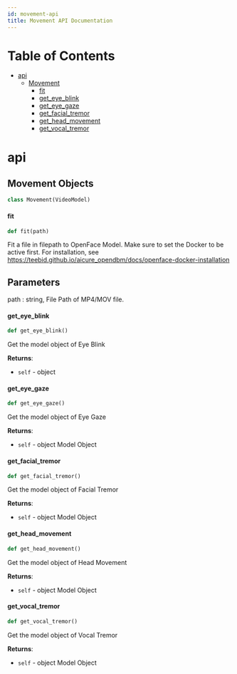 ```yaml
---
id: movement-api
title: Movement API Documentation
---
```


# Table of Contents

- [api](#api)
  - [Movement](#api.Movement)
    - [fit](#api.Movement.fit)
    - [get_eye_blink](#api.Movement.get_eye_blink)
    - [get_eye_gaze](#api.Movement.get_eye_gaze)
    - [get_facial_tremor](#api.Movement.get_facial_tremor)
    - [get_head_movement](#api.Movement.get_head_movement)
    - [get_vocal_tremor](#api.Movement.get_vocal_tremor)

<a id="api"></a>

# api

<a id="api.Movement"></a>

## Movement Objects

```python
class Movement(VideoModel)
```

<a id="api.Movement.fit"></a>

#### fit

```python
def fit(path)
```

Fit a file in filepath to OpenFace Model. Make sure to set the Docker to be active first.
For installation, see https://teebid.github.io/aicure_opendbm/docs/openface-docker-installation

## Parameters

path : string,
File Path of MP4/MOV file.

<a id="api.Movement.get_eye_blink"></a>

#### get_eye_blink

```python
def get_eye_blink()
```

Get the model object of Eye Blink

**Returns**:

- `self` - object

<a id="api.Movement.get_eye_gaze"></a>

#### get_eye_gaze

```python
def get_eye_gaze()
```

Get the model object of Eye Gaze

**Returns**:

- `self` - object
  Model Object

<a id="api.Movement.get_facial_tremor"></a>

#### get_facial_tremor

```python
def get_facial_tremor()
```

Get the model object of Facial Tremor

**Returns**:

- `self` - object
  Model Object

<a id="api.Movement.get_head_movement"></a>

#### get_head_movement

```python
def get_head_movement()
```

Get the model object of Head Movement

**Returns**:

- `self` - object
  Model Object

<a id="api.Movement.get_vocal_tremor"></a>

#### get_vocal_tremor

```python
def get_vocal_tremor()
```

Get the model object of Vocal Tremor

**Returns**:

- `self` - object
  Model Object
